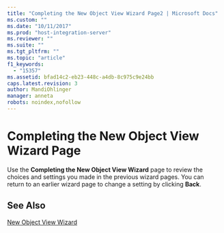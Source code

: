 ```yaml
---
title: "Completing the New Object View Wizard Page2 | Microsoft Docs"
ms.custom: ""
ms.date: "10/11/2017"
ms.prod: "host-integration-server"
ms.reviewer: ""
ms.suite: ""
ms.tgt_pltfrm: ""
ms.topic: "article"
f1_keywords: 
  - "15357"
ms.assetid: bfad14c2-eb23-448c-a4db-8c975c9e24bb
caps.latest.revision: 3
author: MandiOhlinger
manager: anneta
robots: noindex,nofollow
---
```

# Completing the New Object View Wizard Page
Use the **Completing the New Object View Wizard** page to review the choices and settings you made in the previous wizard pages. You can return to an earlier wizard page to change a setting by clicking **Back**.  
  
## See Also  
 [New Object View Wizard](../core/new-object-view-wizard.md)